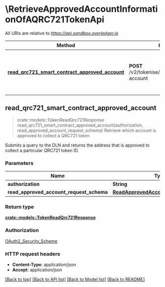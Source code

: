 # \RetrieveApprovedAccountInformationOfAQRC721TokenApi

All URIs are relative to *https://api.sandbox.overledger.io*

Method | HTTP request | Description
------------- | ------------- | -------------
[**read_qrc721_smart_contract_approved_account**](RetrieveApprovedAccountInformationOfAQRC721TokenApi.md#read_qrc721_smart_contract_approved_account) | **POST** /v2/tokenise/tokens/qrc721/approved-account | Retrieve which account is approved to collect a QRC721 token



## read_qrc721_smart_contract_approved_account

> crate::models::TokenReadQrc721Response read_qrc721_smart_contract_approved_account(authorization, read_approved_account_request_schema)
Retrieve which account is approved to collect a QRC721 token

Submits a query to the DLN and returns the address that is approved to collect a particular QRC721 token ID.

### Parameters


Name | Type | Description  | Required | Notes
------------- | ------------- | ------------- | ------------- | -------------
**authorization** | **String** |  | [required] |
**read_approved_account_request_schema** | [**ReadApprovedAccountRequestSchema**](ReadApprovedAccountRequestSchema.md) |  | [required] |

### Return type

[**crate::models::TokenReadQrc721Response**](TokenReadQRC721Response.md)

### Authorization

[OAuth2_Security_Scheme](../README.md#OAuth2_Security_Scheme)

### HTTP request headers

- **Content-Type**: application/json
- **Accept**: application/json

[[Back to top]](#) [[Back to API list]](../README.md#documentation-for-api-endpoints) [[Back to Model list]](../README.md#documentation-for-models) [[Back to README]](../README.md)

